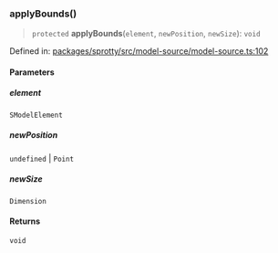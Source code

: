 
### applyBounds()

> `protected` **applyBounds**(`element`, `newPosition`, `newSize`): `void`

Defined in: [packages/sprotty/src/model-source/model-source.ts:102](https://github.com/eclipse-sprotty/sprotty/blob/f9b2433481cc27a1ac0c92d525a92039ae7f6c76/packages/sprotty/src/model-source/model-source.ts#L102)

#### Parameters

##### element

`SModelElement`

##### newPosition

`undefined` | `Point`

##### newSize

`Dimension`

#### Returns

`void`
